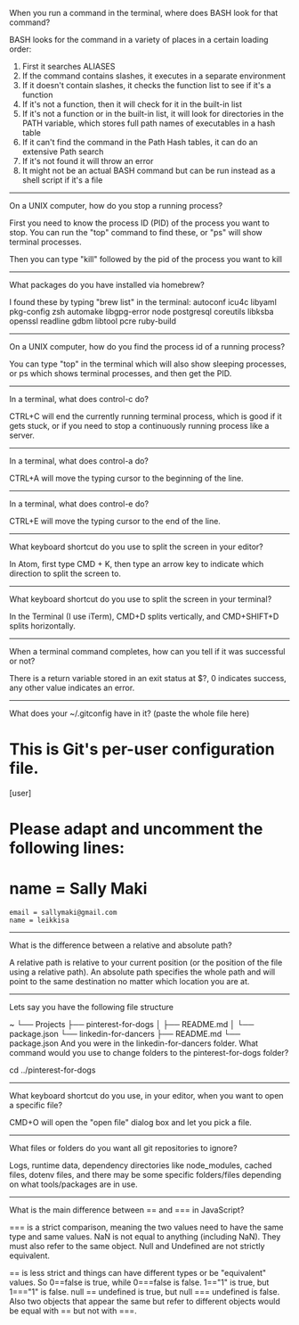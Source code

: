 When you run a command in the terminal, where does BASH look for that command?

BASH looks for the command in a variety of places in a certain loading order:
1. First it searches ALIASES
2. If the command contains slashes, it executes in a separate environment
3. If it doesn't contain slashes, it checks the function list to see if it's a function
4. If it's not a function, then it will check for it in the built-in list
5. If it's not a function or in the built-in list, it will look for directories in the PATH variable, which stores full path names of executables in a hash table
6. If it can't find the command in the Path Hash tables, it can do an extensive Path search
7. If it's not found it will throw an error
8. It might not be an actual BASH command but can be run instead as a shell script if it's a file

----------------
On a UNIX computer, how do you stop a running process?

First you need to know the process ID (PID) of the process you want to stop.  You can run the "top" command to find these, or "ps" will show terminal processes.

Then you can type "kill" followed by the pid of the process you want to kill

----------------
What packages do you have installed via homebrew?

I found these by typing "brew list" in the terminal:
autoconf	icu4c		libyaml		pkg-config	zsh
automake	libgpg-error	node		postgresql
coreutils	libksba		openssl		readline
gdbm		libtool		pcre		ruby-build

----------------
On a UNIX computer, how do you find the process id of a running process?

You can type "top" in the terminal which will also show sleeping processes, or ps which shows terminal processes, and then get the PID.

----------------
In a terminal, what does control-c do?

CTRL+C will end the currently running terminal process, which is good if it gets stuck, or if you need to stop a continuously running process like a server.

----------------
In a terminal, what does control-a do?

CTRL+A will move the typing cursor to the beginning of the line.

----------------
In a terminal, what does control-e do?

CTRL+E will move the typing cursor to the end of the line.

----------------
What keyboard shortcut do you use to split the screen in your editor?

In Atom, first type CMD + K, then type an arrow key to indicate which direction to split the screen to.

----------------
What keyboard shortcut do you use to split the screen in your terminal?

In the Terminal (I use iTerm), CMD+D splits vertically, and CMD+SHIFT+D splits horizontally.

----------------
When a terminal command completes, how can you tell if it was successful or not?

There is a return variable stored in an exit status at $?, 0 indicates success, any other value indicates an error.

----------------
What does your ~/.gitconfig have in it? (paste the whole file here)

# This is Git's per-user configuration file.
[user]
# Please adapt and uncomment the following lines:
#	name = Sally Maki
	email = sallymaki@gmail.com
	name = leikkisa

----------------
What is the difference between a relative and absolute path?

A relative path is relative to your current position (or the position of the file using a relative path).  An absolute path specifies the whole path and will point to the same destination no matter which location you are at.

----------------
Lets say you have the following file structure

~
└── Projects
    ├── pinterest-for-dogs
    │   ├── README.md
    │   └── package.json
    └── linkedin-for-dancers
        ├── README.md
        └── package.json
And you were in the linkedin-for-dancers folder. What command would you use to change folders to the pinterest-for-dogs folder?

cd ../pinterest-for-dogs

----------------
What keyboard shortcut do you use, in your editor, when you want to open a specific file?

CMD+O will open the "open file" dialog box and let you pick a file.

----------------
What files or folders do you want all git repositories to ignore?

Logs, runtime data, dependency directories like node_modules, cached files, dotenv files, and there may be some specific folders/files depending on what tools/packages are in use.

----------------
What is the main difference between == and === in JavaScript?

=== is a strict comparison, meaning the two values need to have the same type and same values.  NaN is not equal to anything (including NaN).  They must also refer to the same object.  Null and Undefined are not strictly equivalent.

== is less strict and things can have different types or be "equivalent" values.  So 0==false is true, while 0===false is false.  1=="1" is true, but 1==="1" is false.  null == undefined is true, but null === undefined is false.  Also two objects that appear the same but refer to different objects would be equal with == but not with ===.
